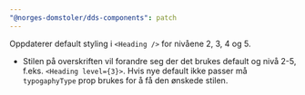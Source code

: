 ```yaml
---
"@norges-domstoler/dds-components": patch
---
```


Oppdaterer default styling i `<Heading />` for nivåene 2, 3, 4 og 5.

- Stilen på overskriften vil forandre seg der det brukes default og nivå 2-5, f.eks. `<Heading level={3}>`. Hvis nye default ikke passer må `typogaphyType` prop brukes for å få den ønskede stilen.

